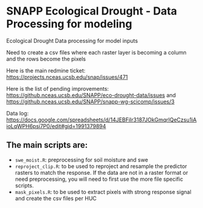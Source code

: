 # SNAPP Ecological Drought - Data Processing for modeling

Ecological Drought Data processing for model inputs

Need to create a csv files where each raster layer is becoming a column and the rows become the pixels

Here is the main redmine ticket: https://projects.nceas.ucsb.edu/snap/issues/471

Here is the list of pending improvements: https://github.nceas.ucsb.edu/SNAPP/eco-drought-data/issues and https://github.nceas.ucsb.edu/SNAPP/snapp-wg-scicomp/issues/3

Data log: https://docs.google.com/spreadsheets/d/14JEBFiIr3187JOkGmqrlQeCzsu1iAioLqWPH6psi7P0/edit#gid=1991379894

## The main scripts are:

- `swe_moist.R`: preprocessing for soil moisture and swe
- `reproject_clip.R`: to be used to reproject and resample the predictor rasters to match the response. If the data are not in a raster format or need preprocessing, you will need to first use the more file specific scripts.
- `mask_pixels.R`: to be used to extract pixels with strong response signal and create the csv files per HUC

